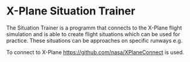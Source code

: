 # X-Plane Situation Trainer

The Situation Trainer is a programm that connects to the X-Plane flight simulation and is able to create flight situations which can be used for practice. These situations can be approaches on specific runways e.g.

To connect to X-Plane https://github.com/nasa/XPlaneConnect is used.
